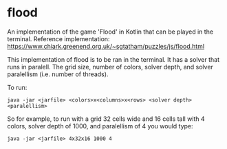 # flood
An implementation of the game 'Flood' in Kotlin that can be played in the terminal.
Reference implementation: https://www.chiark.greenend.org.uk/~sgtatham/puzzles/js/flood.html

This implementation of flood is to be ran in the terminal. It has a solver that runs in paralell.
The grid size, number of colors, solver depth, and solver paralellism (i.e. number of threads).

To run:
```
java -jar <jarfile> <colors>x<columns>x<rows> <solver depth> <paralellism>
```

So for example, to run with a grid 32 cells wide and 16 cells tall with 4 colors, solver depth of 1000, and paralellism of 4
you would type:
```
java -jar <jarfile> 4x32x16 1000 4
```
